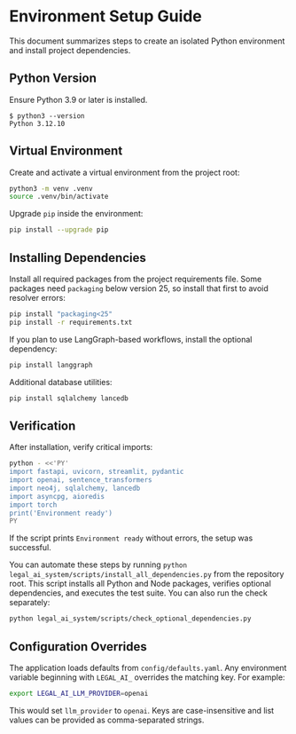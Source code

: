 # Environment Setup Guide

This document summarizes steps to create an isolated Python environment and install project dependencies.

## Python Version
Ensure Python 3.9 or later is installed.

```
$ python3 --version
Python 3.12.10
```

## Virtual Environment
Create and activate a virtual environment from the project root:

```bash
python3 -m venv .venv
source .venv/bin/activate
```

Upgrade `pip` inside the environment:

```bash
pip install --upgrade pip
```

## Installing Dependencies
Install all required packages from the project requirements file. Some packages
need `packaging` below version 25, so install that first to avoid resolver
errors:

```bash
pip install "packaging<25"
pip install -r requirements.txt
```

If you plan to use LangGraph-based workflows, install the optional dependency:

```bash
pip install langgraph
```

Additional database utilities:

```bash
pip install sqlalchemy lancedb
```

## Verification
After installation, verify critical imports:

```bash
python - <<'PY'
import fastapi, uvicorn, streamlit, pydantic
import openai, sentence_transformers
import neo4j, sqlalchemy, lancedb
import asyncpg, aioredis
import torch
print('Environment ready')
PY
```

If the script prints `Environment ready` without errors, the setup was successful.

You can automate these steps by running `python legal_ai_system/scripts/install_all_dependencies.py` from the repository root. This script installs all Python and Node packages, verifies optional dependencies, and executes the test suite. You can also run the check separately:

```bash
python legal_ai_system/scripts/check_optional_dependencies.py
```

## Configuration Overrides
The application loads defaults from `config/defaults.yaml`. Any environment variable
beginning with `LEGAL_AI_` overrides the matching key. For example:

```bash
export LEGAL_AI_LLM_PROVIDER=openai
```

This would set `llm_provider` to `openai`. Keys are case-insensitive and list
values can be provided as comma-separated strings.
